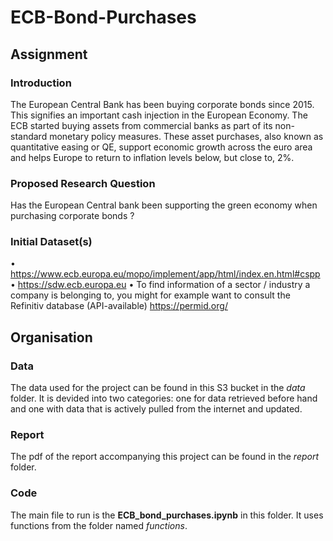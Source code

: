 # ECB-Bond-Purchases

## Assignment
### Introduction
The European Central Bank has been buying corporate bonds since 2015. This signifies an important cash injection in the European Economy. The ECB started buying assets from commercial banks as part of its non-standard monetary policy measures. These asset purchases, also known as quantitative easing or QE, support economic growth across the euro area and helps Europe to return to inflation levels below, but close to, 2%.

### Proposed Research Question
Has the European Central bank been supporting the green economy when purchasing corporate bonds ?

### Initial Dataset(s)
•	https://www.ecb.europa.eu/mopo/implement/app/html/index.en.html#cspp
•	https://sdw.ecb.europa.eu
•	To find information of a sector / industry a company is belonging to, you might for example want to consult the Refinitiv database (API-available) https://permid.org/

## Organisation
### Data
The data used for the project can be found in this S3 bucket in the _data_ folder. It is devided into two categories: one for data retrieved before hand and one with data that is actively pulled from the internet and updated.

### Report
The pdf of the report accompanying this project can be found in the _report_ folder.

### Code
The main file to run is the **ECB_bond_purchases.ipynb** in this folder. It uses functions from the folder named _functions_.
